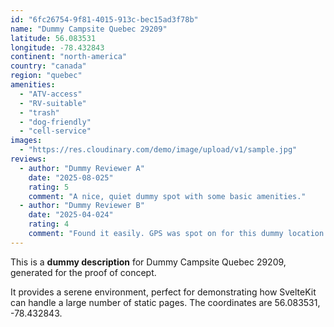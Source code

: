 ```yaml
---
id: "6fc26754-9f81-4015-913c-bec15ad3f78b"
name: "Dummy Campsite Quebec 29209"
latitude: 56.083531
longitude: -78.432843
continent: "north-america"
country: "canada"
region: "quebec"
amenities:
  - "ATV-access"
  - "RV-suitable"
  - "trash"
  - "dog-friendly"
  - "cell-service"
images:
  - "https://res.cloudinary.com/demo/image/upload/v1/sample.jpg"
reviews:
  - author: "Dummy Reviewer A"
    date: "2025-08-025"
    rating: 5
    comment: "A nice, quiet dummy spot with some basic amenities."
  - author: "Dummy Reviewer B"
    date: "2025-04-024"
    rating: 4
    comment: "Found it easily. GPS was spot on for this dummy location."
---
```


This is a **dummy description** for Dummy Campsite Quebec 29209, generated for the proof of concept.

It provides a serene environment, perfect for demonstrating how SvelteKit can handle a large number of static pages. The coordinates are 56.083531, -78.432843.

